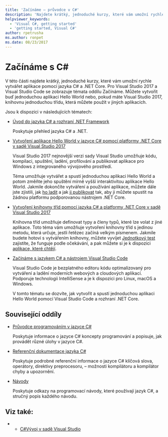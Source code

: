 ```yaml
---
title: 'Začínáme – průvodce v C#'
description: 'Najdete krátký, jednoduché kurzy, které vám umožní rychle zjistěte základní koncepty jazyka C# a psát aplikace .NET Core.'
helpviewer_keywords:
  - 'Visual C#, getting started'
  - 'getting started, Visual C#'
author: rpetrusha
ms.author: ronpet
ms.date: 08/23/2017
---
```

# <a name="get-started-with-c"></a>Začínáme s C\#

V této části najdete krátký, jednoduché kurzy, které vám umožní rychle vytvářet aplikace pomocí jazyka C# a .NET Core. Pro Visual Studio 2017 a Visual Studio Code se zobrazuje témata oddílu Začínáme. Můžete vytvořit buď jednoduchou aplikaci Hello World nebo, pokud máte Visual Studio 2017, knihovnu jednoduchou třídu, která můžete použít v jiných aplikacích.

Jsou k dispozici v následujících tématech:

* [Úvod do jazyka C# a rozhraní .NET Framework](introduction-to-the-csharp-language-and-the-net-framework.md)

     Poskytuje přehled jazyka C# a .NET.

* [Vytvoření aplikace Hello World v jazyce C# pomocí platformy .NET Core v sadě Visual Studio 2017](../../core/tutorials/with-visual-studio.md)

   Visual Studio 2017 nejnovější verzi sady Visual Studio umožňuje kódu, kompilaci, spuštění, ladění, profilování a publikovat aplikace pro Windows z integrovaného vývojového prostředí.

   Téma umožňuje vytvářet a spustí jednoduchou aplikaci Hello World a potom změňte jeho spuštění mírně vyšší interaktivitou aplikace Hello World. Jakmile dokončíte vytváření a používání aplikace, můžete dále jste zjistili, jak [ho ladit](../../core/tutorials/debugging-with-visual-studio.md) a jak [ji publikovat](../../core/tutorials/publishing-with-visual-studio.md) tak, aby ji můžete spustit na žádnou platformu podporovanou nástrojem .NET Core.

* [Vytvoření knihovny tříd pomocí jazyka C# a platformy .NET Core v sadě Visual Studio 2017](../../core/tutorials/library-with-visual-studio.md)

   Knihovna tříd umožňuje definovat typy a členy typů, které lze volat z jiné aplikace. Toto téma vám umožňuje vytvoření knihovny tříd s jedinou metodu, která určuje, jestli řetězec začíná velkým písmenem. Jakmile budete hotovi s vytvářením knihovny, můžete vyvíjet [Jednotkový test](../../core/tutorials/testing-library-with-visual-studio.md) zajistíte, že funguje podle očekávání, a pak můžete si je k dispozici [aplikace, které chtějí](../../core/tutorials/consuming-library-with-visual-studio.md).

* [Začínáme s jazykem C# a nástrojem Visual Studio Code](../../core/tutorials/with-visual-studio-code.md)

   Visual Studio Code je bezplatného editoru kódu optimalizovaný pro vytváření a ladění moderních webových a cloudových aplikací. Podporuje technologii IntelliSense a je k dispozici pro Linux, macOS a Windows.

   V tomto tématu se dozvíte, jak vytvořit a spustí jednoduchou aplikaci Hello World pomocí Visual Studio Code a rozhraní .NET Core.

## <a name="related-sections"></a>Související oddíly

* [Průvodce programováním v jazyce C#](../../csharp/programming-guide/index.md)

    Poskytuje informace o jazyce C# koncepty programování a popisuje, jak provádět různé úlohy v jazyce C#.

* [Referenční dokumentace jazyka C#](../../csharp/language-reference/index.md)

    Poskytuje podrobné referenční informace o jazyce C# klíčová slova, operátory, direktivy preprocesoru, – možnosti kompilátoru a kompilátor chyby a upozornění.

* [Návody](../../csharp/walkthroughs.md)

    Poskytuje odkazy na programovací návody, které používají jazyk C#, a stručný popis každého návodu.

## <a name="see-also"></a>Viz také:

- * [C#Vývoj v sadě Visual Studio](/visualstudio/get-started/csharp/)
